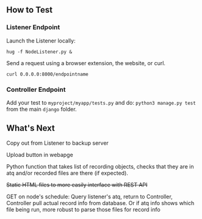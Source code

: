 ## How to Test
### Listener Endpoint
Launch the Listener locally:
````
hug -f NodeListener.py &
````

Send a request using a browser extension, the website, or curl.
````
curl 0.0.0.0:8000/endpointname
````

### Controller Endpoint
Add your test to ````myproject/myapp/tests.py```` and do:
````python3 manage.py test```` from the main ````django```` folder.

## What's Next
Copy out from Listener to backup server

Upload button in webapge

Python function that takes list of recording objects, checks that they are in atq and/or recorded files are there (if expected).

<del>Static HTML files to more easily interface with REST API</del>

GET on node's schedule: Query listener's atq, return to Controller, Controller pull actual record info from database. Or if atq info shows which file being run, more robust to parse those files for record info
